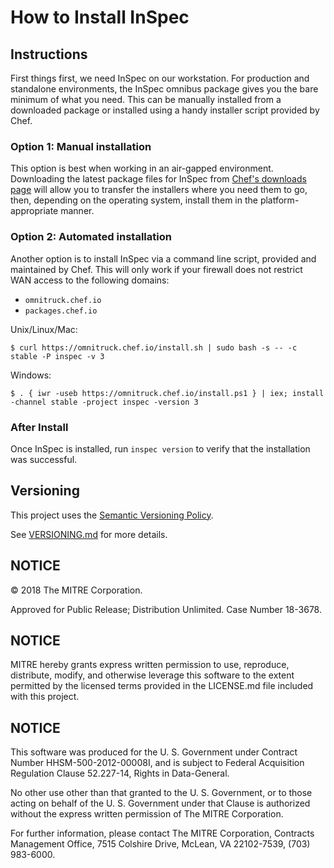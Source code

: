 # How to Install InSpec

## Instructions

First things first, we need InSpec on our workstation. For production and standalone environments, the InSpec omnibus package gives you the bare minimum of what you need. This can be manually installed from a downloaded package or installed using a handy installer script provided by Chef.

### Option 1: Manual installation

This option is best when working in an air-gapped environment. Downloading the latest package files for InSpec from [Chef's downloads page](https://downloads.chef.io/inspec) will allow you to transfer the installers where you need them to go, then, depending on the operating system, install them in the platform-appropriate manner.

### Option 2: Automated installation

Another option is to install InSpec via a command line script, provided and maintained by Chef. This will only work if your firewall does not restrict WAN access to the following domains:

- `omnitruck.chef.io`
- `packages.chef.io`

Unix/Linux/Mac:

```
$ curl https://omnitruck.chef.io/install.sh | sudo bash -s -- -c stable -P inspec -v 3
```

Windows:

```
$ . { iwr -useb https://omnitruck.chef.io/install.ps1 } | iex; install -channel stable -project inspec -version 3
```

### After Install

Once InSpec is installed, run `inspec version` to verify that the installation was successful.

## Versioning

This project uses the [Semantic Versioning Policy](https://semver.org/).

See [VERSIONING.md](VERSIONING.md) for more details.

## NOTICE

© 2018 The MITRE Corporation.

Approved for Public Release; Distribution Unlimited. Case Number 18-3678.

## NOTICE
MITRE hereby grants express written permission to use, reproduce, distribute, modify, and otherwise leverage this software to the extent permitted by the licensed terms provided in the LICENSE.md file included with this project.

## NOTICE
This software was produced for the U. S. Government under Contract Number HHSM-500-2012-00008I, and is subject to Federal Acquisition Regulation Clause 52.227-14, Rights in Data-General.

No other use other than that granted to the U. S. Government, or to those acting on behalf of the U. S. Government under that Clause is authorized without the express written permission of The MITRE Corporation.

For further information, please contact The MITRE Corporation, Contracts Management Office, 7515 Colshire Drive, McLean, VA  22102-7539, (703) 983-6000.
